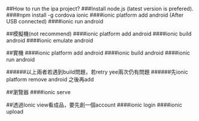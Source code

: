 ##How to run the ipa project?
###Install node.js (latest version is prefered).
####npm install -g cordova ionic
####ionic platform add android
(After USB connected)
####ionic run android

##模擬機(not recommend)
####ionic platform add android
####ionic build android
####ionic emulate android

##實機
####ionic platform add android
####ionic build android
####ionic run android

######以上兩者若遇到build問題，若retry yee兩次仍有問題
######先ionic platform remove android 之後再add


##瀏覽器
####ionic serve

##透過Ionic view看成品，要先創一個account
####ionic login
####ionic upload
